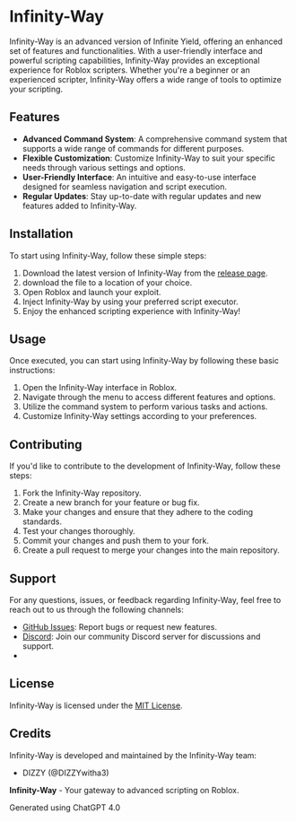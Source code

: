 # Infinity-Way

Infinity-Way is an advanced version of Infinite Yield, offering an enhanced set of features and functionalities. With a user-friendly interface and powerful scripting capabilities, Infinity-Way provides an exceptional experience for Roblox scripters. Whether you're a beginner or an experienced scripter, Infinity-Way offers a wide range of tools to optimize your scripting.

## Features

- **Advanced Command System**: A comprehensive command system that supports a wide range of commands for different purposes.
- **Flexible Customization**: Customize Infinity-Way to suit your specific needs through various settings and options.
- **User-Friendly Interface**: An intuitive and easy-to-use interface designed for seamless navigation and script execution.
- **Regular Updates**: Stay up-to-date with regular updates and new features added to Infinity-Way.

## Installation

To start using Infinity-Way, follow these simple steps:

1. Download the latest version of Infinity-Way from the [release page](https://github.com/username/Infinity-Way/releases).
2. download the file to a location of your choice.
3. Open Roblox and launch your exploit.
4. Inject Infinity-Way by using your preferred script executor.
5. Enjoy the enhanced scripting experience with Infinity-Way!

## Usage

Once executed, you can start using Infinity-Way by following these basic instructions:

1. Open the Infinity-Way interface in Roblox.
2. Navigate through the menu to access different features and options.
3. Utilize the command system to perform various tasks and actions.
4. Customize Infinity-Way settings according to your preferences.

## Contributing

If you'd like to contribute to the development of Infinity-Way, follow these steps:

1. Fork the Infinity-Way repository.
2. Create a new branch for your feature or bug fix.
3. Make your changes and ensure that they adhere to the coding standards.
4. Test your changes thoroughly.
5. Commit your changes and push them to your fork.
6. Create a pull request to merge your changes into the main repository.

## Support

For any questions, issues, or feedback regarding Infinity-Way, feel free to reach out to us through the following channels:

- [GitHub Issues](https://github.com/username/Infinity-Way/issues): Report bugs or request new features.
- [Discord](https://dsc.gg/Synthe): Join our community Discord server for discussions and support.
- 
## License

Infinity-Way is licensed under the [MIT License](LICENSE).

## Credits

Infinity-Way is developed and maintained by the Infinity-Way team:

- DIZZY (@DIZZYwitha3)

**Infinity-Way** - Your gateway to advanced scripting on Roblox.

Generated using ChatGPT 4.0
